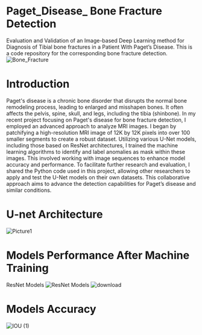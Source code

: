 # Paget_Disease_ Bone Fracture Detection
Evaluation and Validation of an Image-based Deep Learning method for Diagnosis of Tibial bone fractures in a Patient With Paget’s Disease.
This is a code repository for the corresponding bone fracture detection. 
![Bone_Fracture](https://github.com/user-attachments/assets/6d04bc7d-a186-49cb-8cd1-887b6e786ba4)

# Introduction 
Paget's disease is a chronic bone disorder that disrupts the normal bone remodeling process, leading to enlarged and misshapen bones. It often affects the pelvis, spine, skull, and legs, including the tibia (shinbone).
In my recent project focusing on Paget's disease for bone fracture detection, I employed an advanced approach to analyze MRI images. I began by patchifying a high-resolution MRI image of 12K by 12K pixels into over 100 smaller segments to create a robust dataset. Utilizing various U-Net models, including those based on ResNet architectures, I trained the machine learning algorithms to identify and label anomalies as mask within these images. This involved working with image sequences to enhance model accuracy and performance. To facilitate further research and evaluation, I shared the Python code used in this project, allowing other researchers to apply and test the U-Net models on their own datasets. This collaborative approach aims to advance the detection capabilities for Paget’s disease and similar conditions.

 # U-net Architecture 
![Picture1](https://github.com/user-attachments/assets/9e5522e3-2126-4d16-a94b-24a473898511)

 # Models Performance After Machine Training
ResNet Models
![ResNet Models](https://github.com/user-attachments/assets/170c24f5-cce0-4d59-a95a-3d13c974944c)
![download](https://github.com/user-attachments/assets/83f9770c-ef18-47f9-826f-1a1b97582042)

 # Models Accuracy
![IOU (1)](https://github.com/user-attachments/assets/83372f33-17d3-4eb3-8921-471d8a552f71)












